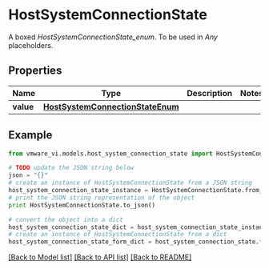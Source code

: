 # HostSystemConnectionState

A boxed *HostSystemConnectionState_enum*. To be used in *Any* placeholders. 

## Properties
Name | Type | Description | Notes
------------ | ------------- | ------------- | -------------
**value** | [**HostSystemConnectionStateEnum**](HostSystemConnectionStateEnum.md) |  | 

## Example

```python
from vmware_vi.models.host_system_connection_state import HostSystemConnectionState

# TODO update the JSON string below
json = "{}"
# create an instance of HostSystemConnectionState from a JSON string
host_system_connection_state_instance = HostSystemConnectionState.from_json(json)
# print the JSON string representation of the object
print HostSystemConnectionState.to_json()

# convert the object into a dict
host_system_connection_state_dict = host_system_connection_state_instance.to_dict()
# create an instance of HostSystemConnectionState from a dict
host_system_connection_state_form_dict = host_system_connection_state.from_dict(host_system_connection_state_dict)
```
[[Back to Model list]](../README.md#documentation-for-models) [[Back to API list]](../README.md#documentation-for-api-endpoints) [[Back to README]](../README.md)


